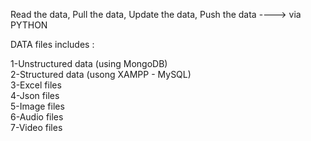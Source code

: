 Read the data, Pull the data, Update the data, Push the data ----> via PYTHON                                                    

DATA files includes :                                                                                        

1-Unstructured data (using MongoDB)                                                       
2-Structured data (usong XAMPP - MySQL)                                                                                   
3-Excel files                                                                                               
4-Json files                                                                                                        
5-Image files                                                                                                              
6-Audio files                                                                                                               
7-Video files                                                                                                      
